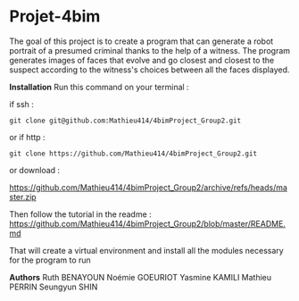 # Projet-4bim

The goal of this project is to create a program that can generate a robot portrait of a presumed criminal thanks to the help of a witness. The program generates images of faces that evolve and go closest and closest to the suspect according to the witness's choices between all the faces displayed.


**Installation**
Run this command on your terminal :

if ssh : 
```
git clone git@github.com:Mathieu414/4bimProject_Group2.git
```
or if http :
```
git clone https://github.com/Mathieu414/4bimProject_Group2.git
```
or download :

https://github.com/Mathieu414/4bimProject_Group2/archive/refs/heads/master.zip

Then follow the tutorial in the readme : 
https://github.com/Mathieu414/4bimProject_Group2/blob/master/README.md

That will create a virtual environment and install all the modules necessary for the program to run


**Authors**
Ruth BENAYOUN
Noémie GOEURIOT
Yasmine KAMILI
Mathieu PERRIN
Seungyun SHIN
